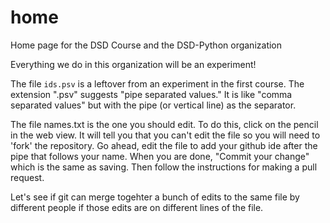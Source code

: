 # home
Home page for the DSD Course and the DSD-Python organization

Everything we do in this organization will be an experiment! 

The file `ids.psv` is a leftover from an experiment in the first course. The extension ".psv" suggests "pipe separated values." It is like "comma separated values" but with the pipe (or vertical line) as the separator. 

The file names.txt is the one you should edit. To do this, click on the pencil in the web view. It will tell you that you can't edit the file so you will need to 'fork' the repository. Go ahead, edit the file to add your github ide after the pipe that follows your name. When you are done, "Commit your change" which is the same as saving. Then follow the instructions for making a pull request. 

Let's see if git can merge togehter a bunch of edits to the same file by different people if those edits are on different lines of the file. 



